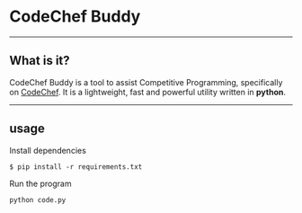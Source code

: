 # CodeChef Buddy
----
## What is it?
CodeChef Buddy is a tool to assist Competitive Programming, specifically on [CodeChef](https://www.codechef.com/). It is a lightweight, fast and powerful utility written in **python**.

----
## usage
Install dependencies

    $ pip install -r requirements.txt

Run the program

    python code.py


